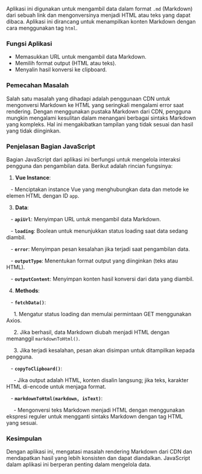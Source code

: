 Aplikasi ini digunakan untuk mengambil data dalam format `.md` (Markdown) dari sebuah link dan mengonversinya menjadi HTML atau teks yang dapat dibaca. Aplikasi ini dirancang untuk menampilkan konten Markdown dengan cara menggunakan tag `html`.

### Fungsi Aplikasi
- Memasukkan URL untuk mengambil data Markdown.
- Memilih format output (HTML atau teks).
- Menyalin hasil konversi ke clipboard.

### Pemecahan Masalah
Salah satu masalah yang dihadapi adalah penggunaan CDN untuk mengonversi Markdown ke HTML yang seringkali mengalami error saat rendering. Dengan menggunakan pustaka Markdown dari CDN, pengguna mungkin mengalami kesulitan dalam menangani berbagai sintaks Markdown yang kompleks. Hal ini mengakibatkan tampilan yang tidak sesuai dan hasil yang tidak diinginkan.

### Penjelasan Bagian JavaScript
Bagian JavaScript dari aplikasi ini berfungsi untuk mengelola interaksi pengguna dan pengambilan data. Berikut adalah rincian fungsinya:

1. **Vue Instance**:
   
   - Menciptakan instance Vue yang menghubungkan data dan metode ke elemen HTML dengan ID `app`.

3. **Data**:

   - **`apiUrl`**: Menyimpan URL untuk mengambil data Markdown.

   - **`loading`**: Boolean untuk menunjukkan status loading saat data sedang diambil.

   - **`error`**: Menyimpan pesan kesalahan jika terjadi saat pengambilan data.

   - **`outputType`**: Menentukan format output yang diinginkan (teks atau HTML).

   - **`outputContent`**: Menyimpan konten hasil konversi dari data yang diambil.

4. **Methods**:

   - **`fetchData()`**:
   
     1. Mengatur status loading dan memulai permintaan GET menggunakan Axios.

     2. Jika berhasil, data Markdown diubah menjadi HTML dengan memanggil `markdownToHtml()`.

     3. Jika terjadi kesalahan, pesan akan disimpan untuk ditampilkan kepada pengguna.

   - **`copyToClipboard()`**:
   
     - Jika output adalah HTML, konten disalin langsung; jika teks, karakter HTML di-encode untuk menjaga format.

   - **`markdownToHtml(markdown, isText)`**:

     - Mengonversi teks Markdown menjadi HTML dengan menggunakan ekspresi reguler untuk mengganti sintaks Markdown dengan tag HTML yang sesuai.

### Kesimpulan
Dengan aplikasi ini, mengatasi masalah rendering Markdown dari CDN dan mendapatkan hasil yang lebih konsisten dan dapat diandalkan. JavaScript dalam aplikasi ini berperan penting dalam mengelola data.
